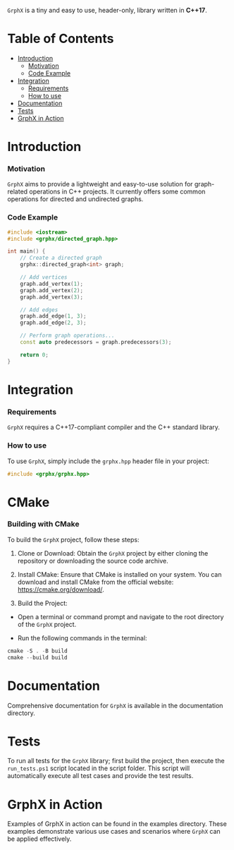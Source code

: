 `GrphX` is a tiny and easy to use, header-only, library written in **C++17**.<br/>

# Table of Contents

* [Introduction](#introduction)
  * [Motivation](#motivation)
  * [Code Example](#code-example)
* [Integration](#integration)
  * [Requirements](#requirements)
  * [How to use](#How-to-use)
* [Documentation](#documentation)
* [Tests](#tests)
* [GrphX in Action](#grphx-in-action)

# Introduction

### Motivation

`GrphX` aims to provide a lightweight and easy-to-use solution for graph-related operations in C++ projects. It currently offers some common operations for directed and undirected graphs.

### Code Example

```cpp
#include <iostream>
#include <grphx/directed_graph.hpp>

int main() {
    // Create a directed graph
    grphx::directed_graph<int> graph;

    // Add vertices
    graph.add_vertex(1);
    graph.add_vertex(2);
    graph.add_vertex(3);

    // Add edges
    graph.add_edge(1, 3);
    graph.add_edge(2, 3);

    // Perform graph operations...
    const auto predecessors = graph.predecessors(3);

    return 0;
}
```

# Integration

### Requirements
`GrphX` requires a C++17-compliant compiler and the C++ standard library.

### How to use
To use `GrphX`, simply include the `grphx.hpp` header file in your project:

```cpp
#include <grphx/grphx.hpp>
```

# CMake

### Building with CMake
To build the `GrphX` project, follow these steps:

1. Clone or Download: Obtain the `GrphX` project by either cloning the repository or downloading the source code archive.

2. Install CMake: Ensure that CMake is installed on your system. You can download and install CMake from the official website: https://cmake.org/download/.

3. Build the Project:

- Open a terminal or command prompt and navigate to the root directory of the `GrphX` project.

- Run the following commands in the terminal:
```ps1 
cmake -S . -B build
cmake --build build
```

# Documentation
Comprehensive documentation for `GrphX` is available in the documentation directory.

# Tests
To run all tests for the `GrphX` library; first build the project, then execute the `run_tests.ps1` script located in the script folder. This script will automatically execute all test cases and provide the test results.

# GrphX in Action
Examples of GrphX in action can be found in the examples directory. These examples demonstrate various use cases and scenarios where `GrphX` can be applied effectively.
